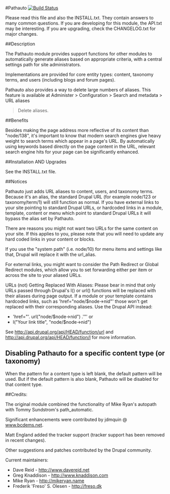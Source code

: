 #Pathauto [![Build Status](https://travis-ci.org/md-systems/pathauto.svg?branch=8.x-1.x)](https://travis-ci.org/md-systems/pathauto)

Please read this file and also the INSTALL.txt.
They contain answers to many common questions.
If you are developing for this module, the API.txt may be interesting.
If you are upgrading, check the CHANGELOG.txt for major changes.

##Description

The Pathauto module provides support functions for other modules to
automatically generate aliases based on appropriate criteria, with a
central settings path for site administrators.

Implementations are provided for core entity types: content, taxonomy terms,
and users (including blogs and forum pages).

Pathauto also provides a way to delete large numbers of aliases.  This feature
is available at  Administer > Configuration > Search and metadata > URL aliases
> Delete aliases.

##Benefits

Besides making the page address more reflective of its content than
"node/138", it's important to know that modern search engines give
heavy weight to search terms which appear in a page's URL. By
automatically using keywords based directly on the page content in the URL,
relevant search engine hits for your page can be significantly
enhanced.

##Installation AND Upgrades

See the INSTALL.txt file.

##Notices

Pathauto just adds URL aliases to content, users, and taxonomy terms.
Because it's an alias, the standard Drupal URL (for example node/123 or
taxonomy/term/1) will still function as normal.  If you have external links
to your site pointing to standard Drupal URLs, or hardcoded links in a module,
template, content or menu which point to standard Drupal URLs it will bypass
the alias set by Pathauto.

There are reasons you might not want two URLs for the same content on your
site. If this applies to you, please note that you will need to update any
hard coded links in your content or blocks.

If you use the "system path" (i.e. node/10) for menu items and settings like
that, Drupal will replace it with the url_alias.

For external links, you might want to consider the Path Redirect or
Global Redirect modules, which allow you to set forwarding either per item or
across the site to your aliased URLs.

URLs (not) Getting Replaced With Aliases:
Please bear in mind that only URLs passed through Drupal's l() or url()
functions will be replaced with their aliases during page output. If a module
or your template contains hardcoded links, such as 'href="node/$node->nid"'
those won't get replaced with their corresponding aliases. Use the
Drupal API instead:

* 'href="'. url("node/$node->nid") .'"' or
* l("Your link title", "node/$node->nid")

See http://api.drupal.org/api/HEAD/function/url and
http://api.drupal.org/api/HEAD/function/l for more information.

## Disabling Pathauto for a specific content type (or taxonomy)

When the pattern for a content type is left blank, the default pattern will be
used. But if the default pattern is also blank, Pathauto will be disabled
for that content type.

##Credits:

The original module combined the functionality of Mike Ryan's autopath with
Tommy Sundstrom's path_automatic.

Significant enhancements were contributed by jdmquin @ www.bcdems.net.

Matt England added the tracker support (tracker support has been removed in
recent changes).

Other suggestions and patches contributed by the Drupal community.

Current maintainers:

- Dave Reid - http://www.davereid.net
- Greg Knaddison - http://www.knaddison.com
- Mike Ryan - http://mikeryan.name
- Frederik 'Freso' S. Olesen - http://freso.dk
